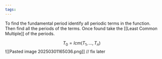 ```yaml
---
tags:
---
```



To find the fundamental period identify all periodic terms in the function. Then find all the periods of the terms. Once found take the [[Least Common Multiple]] of the periods.

$$T_{0}=lcm(T_{1},\dots,T_{n})$$ ![[Pasted image 20250301165036.png]]
// fix later